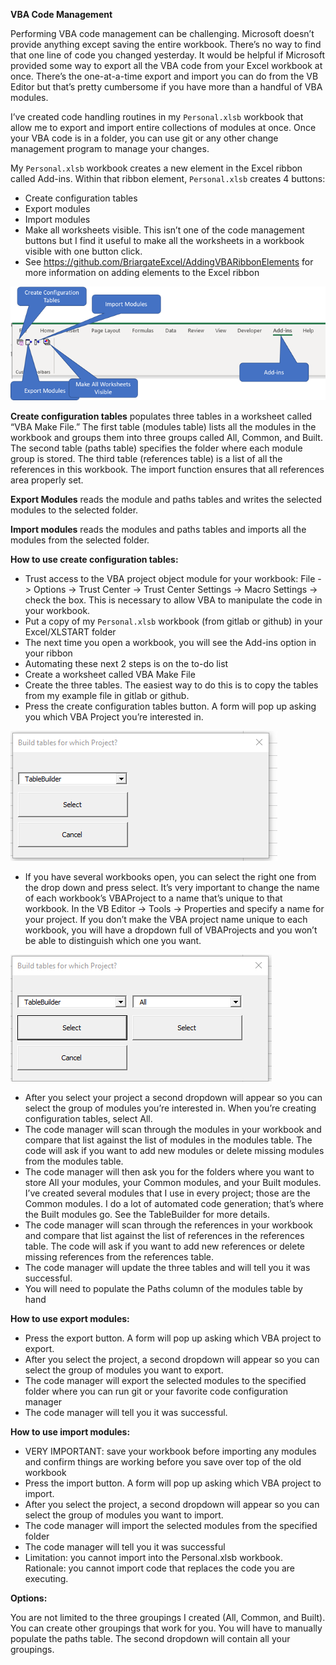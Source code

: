 **VBA Code Management**

Performing VBA code management can be challenging. Microsoft doesn’t provide anything except saving the entire workbook. There’s no way to find that one line of code you changed yesterday. It would be helpful if Microsoft provided some way to export all the VBA code from your Excel workbook at once. There’s the one-at-a-time export and import you can do from the VB Editor but that’s pretty cumbersome if you have more than a handful of VBA modules.

I’ve created code handling routines in my `Personal.xlsb` workbook that allow me to export and import entire collections of modules at once. Once your VBA code is in a folder, you can use git or any other change management program to manage your changes.

My `Personal.xlsb` workbook creates a new element in the Excel ribbon called Add-ins. Within that ribbon element, `Personal.xlsb` creates 4 buttons:

- Create configuration tables
- Export modules
- Import modules
- Make all worksheets visible. This isn’t one of the code management buttons but I find it useful to make all the worksheets in a workbook visible with one button click.
- See https://github.com/BriargateExcel/AddingVBARibbonElements for more information on adding elements to the Excel ribbon

 

![img](./Figures/Code_Management_Ribbon.png)

 

**Create configuration tables** populates three tables in a worksheet called “VBA Make File.” The first table (modules table) lists all the modules in the workbook and groups them into three groups called All, Common, and Built. The second table (paths table) specifies the folder where each module group is stored. The third table (references table) is a list of all the references in this workbook. The import function ensures that all references area properly set.

**Export Modules** reads the module and paths tables and writes the selected modules to the selected folder.

**Import modules** reads the modules and paths tables and imports all the modules from the selected folder.

**How to use create configuration tables:**

- Trust access to the VBA project object module for your workbook: File -> Options -> Trust Center -> Trust Center Settings -> Macro Settings -> check the box. This is necessary to allow VBA to manipulate the code in your workbook.
- Put a copy of my `Personal.xlsb` workbook (from gitlab or github) in your Excel/XLSTART folder
- The next time you open a workbook, you will see the Add-ins option in your ribbon
- Automating these next 2 steps is on the to-do list
- Create a worksheet called VBA Make File
- Create the three tables. The easiest way to do this is to copy the tables from my example file in gitlab or github.
- Press the create configuration tables button. A form will pop up asking you which VBA Project you’re interested in.

![Project selection](./Figures//ProjectSelection.png)

- If you have several workbooks open, you can select the right one from the drop down and press select. It’s very important to change the name of each workbook’s VBAProject to a name that’s unique to that workbook. In the VB Editor -> Tools -> Properties and specify a name for your project. If you don’t make the VBA project name unique to each workbook, you will have a dropdown full of VBAProjects and you won’t be able to distinguish which one you want.

![Code group selection](./Figures/CodeGroupSelection.png)

- After you select your project a second dropdown will appear so you can select the group of modules you’re interested in. When you’re creating configuration tables, select All.
- The code manager will scan through the modules in your workbook and compare that list against the list of modules in the modules table. The code will ask if you want to add new modules or delete missing modules from the modules table.
- The code manager will then ask you for the folders where you want to store All your modules, your Common modules, and your Built modules. I’ve created several modules that I use in every project; those are the Common modules. I do a lot of automated code generation; that’s where the Built modules go. See the TableBuilder for more details.
- The code manager will scan through the references in your workbook and compare that list against the list of references in the references table. The code will ask if you want to add new references or delete missing references from the references table.
- The code manager will update the three tables and will tell you it was successful.
- You will need to populate the Paths column of the modules table by hand

**How to use export modules:**

- Press the export button. A form will pop up asking which VBA project to export.
- After you select the project, a second dropdown will appear so you can select the group of modules you want to export.
- The code manager will export the selected modules to the specified folder where you can run git or your favorite code configuration manager
- The code manager will tell you it was successful.

**How to use import modules:**

- VERY IMPORTANT: save your workbook before importing any modules and confirm things are working before you save over top of the old workbook
- Press the import button. A form will pop up asking which VBA project to import.
- After you select the project, a second dropdown will appear so you can select the group of modules you want to import.
- The code manager will import the selected modules from the specified folder
- The code manager will tell you it was successful
- Limitation: you cannot import into the Personal.xlsb workbook. Rationale: you cannot import code that replaces the code you are executing.

**Options:**

You are not limited to the three groupings I created (All, Common, and Built). You can create other groupings that work for you. You will have to manually populate the paths table. The second dropdown will contain all your groupings.